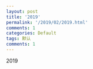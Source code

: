 ```yaml
---
layout: post
title: '2019'
permalink: '/2019/02/2019.html'
comments: 1
categories: Default
tags: 默认
comments: 1
---
```

2019